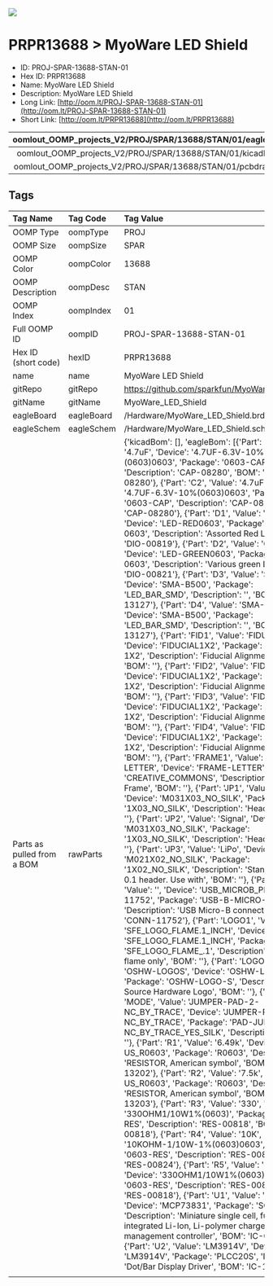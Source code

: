 


  
![][im]
# PRPR13688 > MyoWare LED Shield

- ID: PROJ-SPAR-13688-STAN-01
- Hex ID: PRPR13688
- Name: MyoWare LED Shield
- Description: MyoWare LED Shield
- Long Link: [http://oom.lt/PROJ-SPAR-13688-STAN-01](http://oom.lt/PROJ-SPAR-13688-STAN-01)
- Short Link: [http://oom.lt/PRPR13688](http://oom.lt/PRPR13688)
  

|oomlout_OOMP_projects_V2/PROJ/SPAR/13688/STAN/01/eagleImage.png|oomlout_OOMP_projects_V2/PROJ/SPAR/13688/STAN/01/eagleSchemImage.png|oomlout_OOMP_projects_V2/PROJ/SPAR/13688/STAN/01/kicadPcb3dFront.png|oomlout_OOMP_projects_V2/PROJ/SPAR/13688/STAN/01/kicadPcb3dBack.png|
| :---: | :---: | :---: | :---: |
|oomlout_OOMP_projects_V2/PROJ/SPAR/13688/STAN/01/kicadPcb3d.png|oomlout_OOMP_projects_V2/PROJ/SPAR/13688/STAN/01/bomBack.png|oomlout_OOMP_projects_V2/PROJ/SPAR/13688/STAN/01/bomFront.png|oomlout_OOMP_projects_V2/PROJ/SPAR/13688/STAN/01/pcbdraw.svg|
|oomlout_OOMP_projects_V2/PROJ/SPAR/13688/STAN/01/pcbdrawBack.svg||||

## Tags
  

|Tag Name|Tag Code|Tag Value|
| :--- | :--- | :--- |
|OOMP Type|oompType|PROJ|
|OOMP Size|oompSize|SPAR|
|OOMP Color|oompColor|13688|
|OOMP Description|oompDesc|STAN|
|OOMP Index|oompIndex|01|
|Full OOMP ID|oompID|PROJ-SPAR-13688-STAN-01|
|Hex ID (short code)|hexID|PRPR13688|
|name|name|MyoWare LED Shield|
|gitRepo|gitRepo|https://github.com/sparkfun/MyoWare_LED_Shield|
|gitName|gitName|MyoWare_LED_Shield|
|eagleBoard|eagleBoard|/Hardware/MyoWare_LED_Shield.brd|
|eagleSchem|eagleSchem|/Hardware/MyoWare_LED_Shield.sch|
|Parts as pulled from a BOM|rawParts|{'kicadBom': [], 'eagleBom': [{'Part': 'C1', 'Value': '4.7uF', 'Device': '4.7UF-6.3V-10%(0603)0603', 'Package': '0603-CAP', 'Description': 'CAP-08280', 'BOM': 'CAP-08280'}, {'Part': 'C2', 'Value': '4.7uF', 'Device': '4.7UF-6.3V-10%(0603)0603', 'Package': '0603-CAP', 'Description': 'CAP-08280', 'BOM': 'CAP-08280'}, {'Part': 'D1', 'Value': 'RED', 'Device': 'LED-RED0603', 'Package': 'LED-0603', 'Description': 'Assorted Red LEDs', 'BOM': 'DIO-00819'}, {'Part': 'D2', 'Value': 'GREEN', 'Device': 'LED-GREEN0603', 'Package': 'LED-0603', 'Description': 'Various green LEDs', 'BOM': 'DIO-00821'}, {'Part': 'D3', 'Value': 'SMA-B500', 'Device': 'SMA-B500', 'Package': 'LED_BAR_SMD', 'Description': '', 'BOM': 'DIO-13127'}, {'Part': 'D4', 'Value': 'SMA-B500', 'Device': 'SMA-B500', 'Package': 'LED_BAR_SMD', 'Description': '', 'BOM': 'DIO-13127'}, {'Part': 'FID1', 'Value': 'FIDUCIAL1X2', 'Device': 'FIDUCIAL1X2', 'Package': 'FIDUCIAL-1X2', 'Description': 'Fiducial Alignment Points', 'BOM': ''}, {'Part': 'FID2', 'Value': 'FIDUCIAL1X2', 'Device': 'FIDUCIAL1X2', 'Package': 'FIDUCIAL-1X2', 'Description': 'Fiducial Alignment Points', 'BOM': ''}, {'Part': 'FID3', 'Value': 'FIDUCIAL1X2', 'Device': 'FIDUCIAL1X2', 'Package': 'FIDUCIAL-1X2', 'Description': 'Fiducial Alignment Points', 'BOM': ''}, {'Part': 'FID4', 'Value': 'FIDUCIAL1X2', 'Device': 'FIDUCIAL1X2', 'Package': 'FIDUCIAL-1X2', 'Description': 'Fiducial Alignment Points', 'BOM': ''}, {'Part': 'FRAME1', 'Value': 'FRAME-LETTER', 'Device': 'FRAME-LETTER', 'Package': 'CREATIVE_COMMONS', 'Description': 'Schematic Frame', 'BOM': ''}, {'Part': 'JP1', 'Value': 'Power', 'Device': 'M031X03_NO_SILK', 'Package': '1X03_NO_SILK', 'Description': 'Header 3', 'BOM': ''}, {'Part': 'JP2', 'Value': 'Signal', 'Device': 'M031X03_NO_SILK', 'Package': '1X03_NO_SILK', 'Description': 'Header 3', 'BOM': ''}, {'Part': 'JP3', 'Value': 'LiPo', 'Device': 'M021X02_NO_SILK', 'Package': '1X02_NO_SILK', 'Description': 'Standard 2-pin 0.1 header. Use with', 'BOM': ''}, {'Part': 'JP4', 'Value': '', 'Device': 'USB_MICROB_PLUGCONN-11752', 'Package': 'USB-B-MICRO-SMD_V03', 'Description': 'USB Micro-B connectors', 'BOM': 'CONN-11752'}, {'Part': 'LOGO1', 'Value': 'SFE_LOGO_FLAME.1_INCH', 'Device': 'SFE_LOGO_FLAME.1_INCH', 'Package': 'SFE_LOGO_FLAME_.1', 'Description': 'SFE Logo, flame only', 'BOM': ''}, {'Part': 'LOGO2', 'Value': 'OSHW-LOGOS', 'Device': 'OSHW-LOGOS', 'Package': 'OSHW-LOGO-S', 'Description': 'Open Source Hardware Logo', 'BOM': ''}, {'Part': 'MODE', 'Value': 'JUMPER-PAD-2-NC_BY_TRACE', 'Device': 'JUMPER-PAD-2-NC_BY_TRACE', 'Package': 'PAD-JUMPER-2-NC_BY_TRACE_YES_SILK', 'Description': '', 'BOM': ''}, {'Part': 'R1', 'Value': '6.49k', 'Device': 'R-US_R0603', 'Package': 'R0603', 'Description': 'RESISTOR, American symbol', 'BOM': 'RES-13202'}, {'Part': 'R2', 'Value': '7.5k', 'Device': 'R-US_R0603', 'Package': 'R0603', 'Description': 'RESISTOR, American symbol', 'BOM': 'RES-13203'}, {'Part': 'R3', 'Value': '330', 'Device': '330OHM1/10W1%(0603)', 'Package': '0603-RES', 'Description': 'RES-00818', 'BOM': 'RES-00818'}, {'Part': 'R4', 'Value': '10K', 'Device': '10KOHM-1/10W-1%(0603)0603', 'Package': '0603-RES', 'Description': 'RES-00824', 'BOM': 'RES-00824'}, {'Part': 'R5', 'Value': '330', 'Device': '330OHM1/10W1%(0603)', 'Package': '0603-RES', 'Description': 'RES-00818', 'BOM': 'RES-00818'}, {'Part': 'U1', 'Value': 'MCP73831', 'Device': 'MCP73831', 'Package': 'SOT23-5', 'Description': 'Miniature single cell, fully integrated Li-Ion, Li-polymer charge management controller', 'BOM': 'IC-09995'}, {'Part': 'U2', 'Value': 'LM3914V', 'Device': 'LM3914V', 'Package': 'PLCC20S', 'Description': 'Dot/Bar Display Driver', 'BOM': 'IC-13110'}]}|
||||



[im]: PROJ/SPAR/13688/STAN/01/kicadPcb3d_450.png
